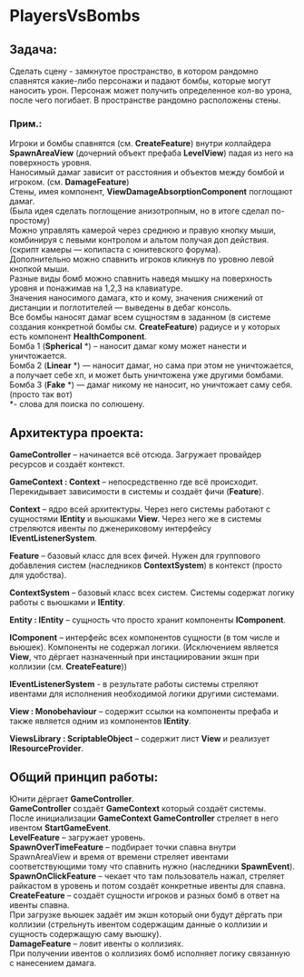 # PlayersVsBombs

## Задача:
Сделать сцену - замкнутое пространство, в котором рандомно спавнятся какие-либо персонажи и падают бомбы, которые могут наносить урон. Персонаж может получить определенное кол-во урона, после чего погибает. 
В пространстве рандомно расположены стены.

### Прим.:
Игроки и бомбы спавнятся (см. **CreateFeature**) внутри коллайдера **SpawnAreaView** (дочерний объект префаба **LevelView**) падая из него на поверхность уровня. <br />
Наносимый дамаг зависит от расстояния и объектов между бомбой и игроком. (см. **DamageFeature**) <br />
Стены, имея компонент, **ViewDamageAbsorptionComponent** поглощают дамаг. <br />
(Была идея сделать поглощение анизотропным, но в итоге сделал по-простому)<br /> 
Можно управлять камерой через среднюю и правую кнопку мыши, комбинируя с левыми контролом и альтом получая доп действия. (скрипт камеры — копипаста с юнитевского форума).<br />
Дополнительно можно спавнить игроков кликнув по уровню левой кнопкой мыши.<br />
Разные виды бомб можно спавнить наведя мышку на поверхность уровня и понажимав на 1,2,3 на клавиатуре.<br />
Значения наносимого дамага, кто и кому, значения снижений от дистанции и поглотителей — выведены в дебаг консоль.<br />
Все бомбы наносят дамаг всем сущностям в заданном (в системе создания конкретной бомбы см. **CreateFeature**) радиусе и у которых есть компонент **HealthComponent**.<br />
Бомба 1 (**Spherical** *) – наносит дамаг кому может нанести и уничтожается.<br />
Бомба 2 (**Linear** *) — наносит дамаг, но сама при этом не уничтожается, а получает себе хп, и может быть уничтожена уже другими бомбами.<br />
Бомба 3 (**Fake** *) — дамаг никому не наносит, но уничтожает саму себя. (просто так вот)<br />
*- слова для поиска по солюшену.<br />

## Архитектура проекта:

**GameController** – начинается всё отсюда. 
Загружает провайдер ресурсов и создаёт контекст.

**GameContext : Context** – непосредственно где всё происходит. 
Перекидывает зависимости в системы и создаёт фичи (**Feature**).

**Context** – ядро всей архитектуры.
Через него системы работают с сущностями **IEntity** и вьюшками **View**.
Через него же в системы стреляются ивенты по дженериковому интерфейсу **IEventListenerSystem**.

**Feature** – базовый класс для всех фичей.
Нужен для группового добавления систем (наследников **ContextSystem**) в контекст (просто для удобства).

**ContextSystem** – базовый класс всех систем.
Системы содержат логику работы с вьюшками и **IEntity**.

**Entity : IEntity** – сущность что просто хранит компоненты **IComponent**.

**IComponent** – интерфейс всех компонентов сущности (в том числе и вьюшек).
Компоненты не содержал логики.
(Исключением является **View**, что дёргает назначенный при инстациировании экшн при коллизии (см. **CreateFeature**))

**IEventListenerSystem<T>** - в результате работы системы стреляют ивентами для исполнения необходимой логики другими системами.

**View : Monobehaviour** – содержит ссылки на компоненты префаба и также является одним из компонентов **IEntity**.

**ViewsLibrary : ScriptableObject** – содержит лист **View** и реализует **IResourceProvider**.  

## Общий принцип работы:

Юнити дёргает **GameController**.<br />
**GameController** создаёт **GameContext** который создаёт системы.<br />
После инициализации **GameContext GameController** стреляет в него ивентом **StartGameEvent**.<br />
**LevelFeature** – загружает уровень.<br />
**SpawnOverTimeFeature** – подбирает точки спавна внутри SpawnAreaView и время от времени стреляет ивентами соответствующими тому что спавнить нужно (наследники **SpawnEvent**).<br />
**SpawnOnClickFeature** – чекает что там пользователь нажал, стреляет райкастом в уровень и потом создаёт конкретные ивенты для спавна.<br />
**CreateFeature** – создаёт сущности игроков и разных бомб в ответ на ивенты спавна.<br />
При загрузке вьюшек задаёт им экшн который они будут дёргать при коллизии (стрельнуть ивентом содержащим данные о коллизии и сущность содержащую саму вьюшку).<br />
**DamageFeature** – ловит ивенты о коллизиях.<br />
При получении ивентов о коллизиях бомб исполняет логику связанную с нанесением дамага.<br />
